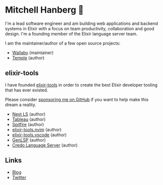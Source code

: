 # Mitchell Hanberg 🤗

I'm a lead software engineer and am building web applications and backend systems in Elixir with a focus on team productivity, collaboration and good design. I'm a founding member of the Elixir language server team.

I am the maintainer/author of a few open source projects:

- [Wallaby](https://www.github.com/elixir-wallaby/wallaby) (maintainer)
- [Temple](https://www.github.com/mhanberg/temple) (author)

## elixir-tools

I have founded [elixir-tools](https://github.com/elixir-tools) in order to create the best Elixir developer tooling that has ever existed.

Please consider [sponsoring me on GitHub](https://github.com/sponsors/mhanberg) if you want to help make this dream a reality.

- [Next LS](https://github.com/elixir-tools/next-ls) (author)
- [Tableau](https://github.com/elixir-tools/tableau) (author)
- [Spitfire](https://github.com/elixir-tools/spitfire) (author)
- [elixir-tools.nvim](https://www.github.com/elixir-tools/elixir-tools.nvim) (author)
- [elixir-tools.vscode](https://www.github.com/elixir-tools/elixir-tools.vscode) (author)
- [GenLSP](https://www.github.com/elixir-tools/gen_lsp) (author)
- [Credo Language Server](https://github.com/elixir-tools/credo-language-server) (author)

## Links

- [Blog](https://www.mitchellhanberg.com)
- [Twitter](https://twitter.com/mitchhanberg)
